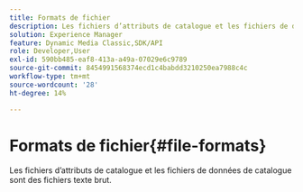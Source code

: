 ```yaml
---
title: Formats de fichier
description: Les fichiers d’attributs de catalogue et les fichiers de données de catalogue sont des fichiers texte brut.
solution: Experience Manager
feature: Dynamic Media Classic,SDK/API
role: Developer,User
exl-id: 590bb485-eaf8-413a-a49a-07029e6c9789
source-git-commit: 8454991568374ecd1c4babdd3210250ea7988c4c
workflow-type: tm+mt
source-wordcount: '28'
ht-degree: 14%

---
```


# Formats de fichier{#file-formats}

Les fichiers d’attributs de catalogue et les fichiers de données de catalogue sont des fichiers texte brut.
